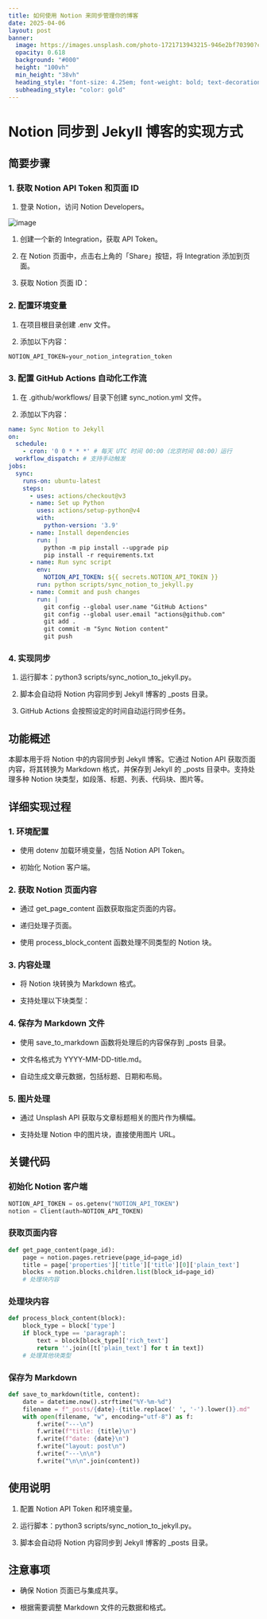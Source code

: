 ```yaml
---
title: 如何使用 Notion 来同步管理你的博客
date: 2025-04-06
layout: post
banner:
  image: https://images.unsplash.com/photo-1721713943215-946e2bf70390?crop=entropy&cs=tinysrgb&fit=max&fm=jpg&ixid=M3w2OTIwMzJ8MHwxfHJhbmRvbXx8fHx8fHx8fDE3NDM5Mjc4Nzd8&ixlib=rb-4.0.3&q=80&w=1080
  opacity: 0.618
  background: "#000"
  height: "100vh"
  min_height: "38vh"
  heading_style: "font-size: 4.25em; font-weight: bold; text-decoration: underline"
  subheading_style: "color: gold"
---
```


# Notion 同步到 Jekyll 博客的实现方式

## 简要步骤

### 1. 获取 Notion API Token 和页面 ID

1. 登录 Notion，访问 Notion Developers。

![image](https://prod-files-secure.s3.us-west-2.amazonaws.com/a7a0cc5a-89b9-4cda-8686-1fba0ca52f40/d19c1afe-dea5-4312-9333-786b0ba83054/image.png?X-Amz-Algorithm=AWS4-HMAC-SHA256&X-Amz-Content-Sha256=UNSIGNED-PAYLOAD&X-Amz-Credential=ASIAZI2LB46645ZK55YR%2F20250406%2Fus-west-2%2Fs3%2Faws4_request&X-Amz-Date=20250406T082437Z&X-Amz-Expires=3600&X-Amz-Security-Token=IQoJb3JpZ2luX2VjEMf%2F%2F%2F%2F%2F%2F%2F%2F%2F%2FwEaCXVzLXdlc3QtMiJIMEYCIQDdBw5NkBRPz5Gq8woXzKS858s7OQ%2BefR0Z%2BKezR1kX6gIhALIPs%2BTvcyT1xhonxDHv6D2NV%2BKxWM8CFkL7riGWge4EKv8DCEAQABoMNjM3NDIzMTgzODA1Igx4RO7eZCP5zHjkjUQq3AMauKb7zboaq1%2Fq4MQuq6RDiKSQV0NNuXI94RpMXWxAsHpvsWhJykqEHA22uvFgZe5PWTKbASKMYFvRmcCxJ6l6smZ8cOJ2GpUD5vbZFsNIX2AgQsdOmaFJnewLQHKdINnfOxE50zeBWQoXgQsVdtVZCUvKErlhARng070LqmRCYKKjYEWtAiXfubvJCwo0VQ113g8VYi2tVdxJ65rNLIU4rS52VgDpNEBywpY7YzbR0hkivi4Pbcuhv55Q90Ed%2B2dd0gXzxmzTacjIQg5lz8L2HUfDL0BzyLkt5uW7%2FMe14uST8r%2Fz%2FBuMl1es%2BxR48fd0tTOk%2BJACEaSJVS5ce0ujBgrhyBWAAPOWLqk4vImTO52HSMuZXe%2FFbjeyadMklUZMzD9ViW0S7Sg%2FewLIhHswHiEUgyz5%2Bu%2FZmzBTRwz7ox0lWVJ%2FI1z0fLrSWePo0gClHjybPNkVS%2BWOUjY%2FIVShwB5ldv8XrqpkyMqIJRogLOn3KgmhISY22N44VpkMJ0zHDopYYpk%2FS2%2Fy6K0D0xJR1X6yHbx4EEUIO3DrctSSpYyQbLjRYV8y5RDZNP2GUHqYJGHMb5JacbOVXcGPE7A%2FABgdURRSl6ya9LwfNEPqUhcAZgfFfp%2FiPc4AIDDrwMi%2FBjqkAd3fEh4t%2BNNbvbiqsk34RnklkQcZdeYzuZHK9eAr2acM9gYrdtC1S7MdugyQkqj0p79K8is5QIp%2Fj1o98LBC0ekgUyj2ZCohIqaD1P2DGcmDi7COrLevC79LGIIXLgjsrEMXg%2FPDLPy8tz2CBoezgy2nT5Je8vRPtv9mkjyYVb5h6aazr9u1CI4%2F0cS87BY56x5rkCi%2FSC6QOqWo%2F9QeOhDZuLMw&X-Amz-Signature=f882d843bceb92940e0e8d9f78065f42b76a0ad66aee8636215e7d5a1fd834b2&X-Amz-SignedHeaders=host&x-id=GetObject)

1. 创建一个新的 Integration，获取 API Token。

1. 在 Notion 页面中，点击右上角的「Share」按钮，将 Integration 添加到页面。

1. 获取 Notion 页面 ID：


### 2. 配置环境变量

1. 在项目根目录创建 .env 文件。

1. 添加以下内容：

```javascript
NOTION_API_TOKEN=your_notion_integration_token
```

### 3. 配置 GitHub Actions 自动化工作流

1. 在 .github/workflows/ 目录下创建 sync_notion.yml 文件。

1. 添加以下内容：

```yaml
name: Sync Notion to Jekyll
on:
  schedule:
    - cron: '0 0 * * *' # 每天 UTC 时间 00:00（北京时间 08:00）运行
  workflow_dispatch: # 支持手动触发
jobs:
  sync:
    runs-on: ubuntu-latest
    steps:
      - uses: actions/checkout@v3
      - name: Set up Python
        uses: actions/setup-python@v4
        with:
          python-version: '3.9'
      - name: Install dependencies
        run: |
          python -m pip install --upgrade pip
          pip install -r requirements.txt
      - name: Run sync script
        env:
          NOTION_API_TOKEN: ${{ secrets.NOTION_API_TOKEN }}
        run: python scripts/sync_notion_to_jekyll.py
      - name: Commit and push changes
        run: |
          git config --global user.name "GitHub Actions"
          git config --global user.email "actions@github.com"
          git add .
          git commit -m "Sync Notion content"
          git push
```

### 4. 实现同步

1. 运行脚本：python3 scripts/sync_notion_to_jekyll.py。

1. 脚本会自动将 Notion 内容同步到 Jekyll 博客的 _posts 目录。

1. GitHub Actions 会按照设定的时间自动运行同步任务。

## 功能概述

本脚本用于将 Notion 中的内容同步到 Jekyll 博客。它通过 Notion API 获取页面内容，将其转换为 Markdown 格式，并保存到 Jekyll 的 _posts 目录中。支持处理多种 Notion 块类型，如段落、标题、列表、代码块、图片等。

## 详细实现过程

### 1. 环境配置

- 使用 dotenv 加载环境变量，包括 Notion API Token。

- 初始化 Notion 客户端。

### 2. 获取 Notion 页面内容

- 通过 get_page_content 函数获取指定页面的内容。

- 递归处理子页面。

- 使用 process_block_content 函数处理不同类型的 Notion 块。

### 3. 内容处理

- 将 Notion 块转换为 Markdown 格式。

- 支持处理以下块类型：


### 4. 保存为 Markdown 文件

- 使用 save_to_markdown 函数将处理后的内容保存到 _posts 目录。

- 文件名格式为 YYYY-MM-DD-title.md。

- 自动生成文章元数据，包括标题、日期和布局。

### 5. 图片处理

- 通过 Unsplash API 获取与文章标题相关的图片作为横幅。

- 支持处理 Notion 中的图片块，直接使用图片 URL。

## 关键代码

### 初始化 Notion 客户端

```python
NOTION_API_TOKEN = os.getenv("NOTION_API_TOKEN")
notion = Client(auth=NOTION_API_TOKEN)
```

### 获取页面内容

```python
def get_page_content(page_id):
    page = notion.pages.retrieve(page_id=page_id)
    title = page['properties']['title']['title'][0]['plain_text']
    blocks = notion.blocks.children.list(block_id=page_id)
    # 处理块内容
```

### 处理块内容

```python
def process_block_content(block):
    block_type = block['type']
    if block_type == 'paragraph':
        text = block[block_type]['rich_text']
        return ''.join([t['plain_text'] for t in text])
    # 处理其他块类型
```

### 保存为 Markdown

```python
def save_to_markdown(title, content):
    date = datetime.now().strftime("%Y-%m-%d")
    filename = f"_posts/{date}-{title.replace(' ', '-').lower()}.md"
    with open(filename, "w", encoding="utf-8") as f:
        f.write("---\n")
        f.write(f"title: {title}\n")
        f.write(f"date: {date}\n")
        f.write("layout: post\n")
        f.write("---\n\n")
        f.write("\n\n".join(content))
```

## 使用说明

1. 配置 Notion API Token 和环境变量。

1. 运行脚本：python3 scripts/sync_notion_to_jekyll.py。

1. 脚本会自动将 Notion 内容同步到 Jekyll 博客的 _posts 目录。

## 注意事项

- 确保 Notion 页面已与集成共享。

- 根据需要调整 Markdown 文件的元数据和格式。